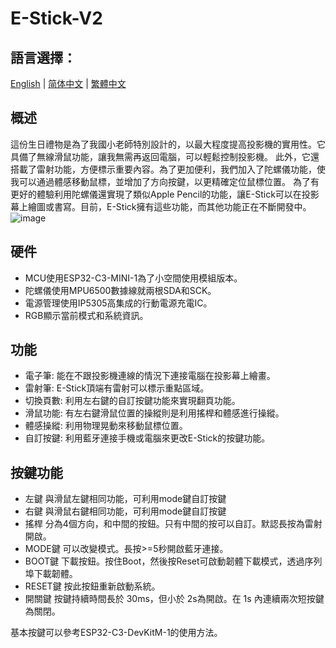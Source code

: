 # E-Stick-V2   
## 語言選擇：
[English](https://github.com/Knockoi/E-STICK-V2/edit/main/README.md) | [简体中文](https://github.com/Knockoi/E-Stick/blob/main/ReadmeCN.md) | [繁體中文](https://github.com/Knockoi/E-Stick/blob/main/ReadmeTC.md)
  
## 概述  
這份生日禮物是為了我國小老師特別設計的，以最大程度提高投影機的實用性。它具備了無線滑鼠功能，讓我無需再返回電腦，可以輕鬆控制投影機。
此外，它還搭載了雷射功能，方便標示重要內容。為了更加便利，我們加入了陀螺儀功能，使我可以通過體感移動鼠標，並增加了方向按鍵，以更精確定位鼠標位置。
為了有更好的體驗利用陀螺儀還實現了類似Apple Pencil的功能，讓E-Stick可以在投影幕上繪圖或書寫。目前，E-Stick擁有這些功能，而其他功能正在不斷開發中。
  ![image](https://github.com/Knockoi/E-Stick/blob/main/Image/%E8%9E%A2%E5%B9%95%E6%93%B7%E5%8F%96%E7%95%AB%E9%9D%A2%202023-09-16%20235403.png)
  
## 硬件  
- MCU使用ESP32-C3-MINI-1為了小空間使用模組版本。
- 陀螺儀使用MPU6500數據線就兩根SDA和SCK。
- 電源管理使用IP5305高集成的行動電源充電IC。
- RGB顯示當前模式和系統資訊。  

## 功能  
- 電子筆: 能在不跟投影機連線的情況下連接電腦在投影幕上繪畫。
- 雷射筆: E-Stick頂端有雷射可以標示重點區域。
- 切換頁數: 利用左右鍵的自訂按鍵功能來實現翻頁功能。
- 滑鼠功能: 有左右鍵滑鼠位置的操縱則是利用搖桿和體感進行操縱。
- 體感操縱: 利用物理晃動來移動鼠標位置。
- 自訂按鍵: 利用藍牙連接手機或電腦來更改E-Stick的按鍵功能。
  
## 按鍵功能  
- 左鍵 與滑鼠左鍵相同功能，可利用mode鍵自訂按鍵
- 右鍵 與滑鼠右鍵相同功能，可利用mode鍵自訂按鍵
- 搖桿 分為4個方向，和中間的按鈕。只有中間的按可以自訂。默認長按為雷射開啟。
- MODE鍵 可以改變模式。長按>=5秒開啟藍牙連接。
- BOOT鍵 下載按鈕。按住Boot，然後按Reset可啟動韌體下載模式，透過序列埠下載韌體。
- RESET鍵 按此按鈕重新啟動系統。
- 開關鍵 按鍵持續時間長於 30ms，但小於 2s為開啟。在 1s 內連續兩次短按鍵為關閉。
    
基本按鍵可以參考ESP32-C3-DevKitM-1的使用方法。

